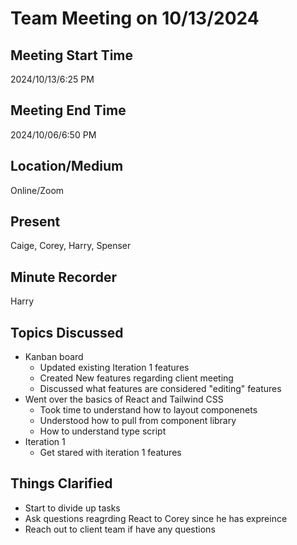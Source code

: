 # Team Meeting on 10/13/2024

## Meeting Start Time

2024/10/13/6:25 PM

## Meeting End Time

2024/10/06/6:50 PM

## Location/Medium

Online/Zoom

## Present

Caige, Corey, Harry, Spenser

## Minute Recorder

Harry

## Topics Discussed
- Kanban board
  + Updated existing Iteration 1 features
  + Created New features regarding client meeting
  + Discussed what features are considered "editing" features 
- Went over the basics of React and Tailwind CSS
  + Took time to understand how to layout componenets
  + Understood how to pull from component library
  + How to understand type script 
- Iteration 1
  + Get stared with iteration 1 features

## Things Clarified
- Start to divide up tasks
- Ask questions reagrding React to Corey since he has expreince
- Reach out to client team if have any questions 
